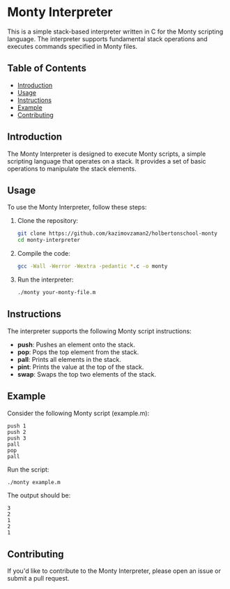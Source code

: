 # Monty Interpreter

This is a simple stack-based interpreter written in C for the Monty scripting language. The interpreter supports fundamental stack operations and executes commands specified in Monty files.

## Table of Contents

- [Introduction](#introduction)
- [Usage](#usage)
- [Instructions](#instructions)
- [Example](#example)
- [Contributing](#contributing)

## Introduction

The Monty Interpreter is designed to execute Monty scripts, a simple scripting language that operates on a stack. It provides a set of basic operations to manipulate the stack elements.

## Usage

To use the Monty Interpreter, follow these steps:

1. Clone the repository:
   ```bash
   git clone https://github.com/kazimovzaman2/holbertonschool-monty
   cd monty-interpreter
   ```
2. Compile the code:
    ```bash
    gcc -Wall -Werror -Wextra -pedantic *.c -o monty
    ```
3. Run the interpreter:
    ```bash
    ./monty your-monty-file.m
    ```

## Instructions
The interpreter supports the following Monty script instructions:

- **push**: Pushes an element onto the stack.
- **pop**: Pops the top element from the stack.
- **pall**: Prints all elements in the stack.
- **pint**: Prints the value at the top of the stack.
- **swap**: Swaps the top two elements of the stack.

## Example
Consider the following Monty script (example.m):
```
push 1
push 2
push 3
pall
pop
pall
```
Run the script:
```bash
./monty example.m
```

The output should be:
```
3
2
1
2
1
```

## Contributing
If you'd like to contribute to the Monty Interpreter, please open an issue or submit a pull request.
